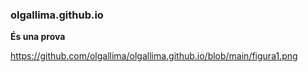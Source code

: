 ### olgallima.github.io ###

**És una prova**

https://github.com/olgallima/olgallima.github.io/blob/main/figura1.png
